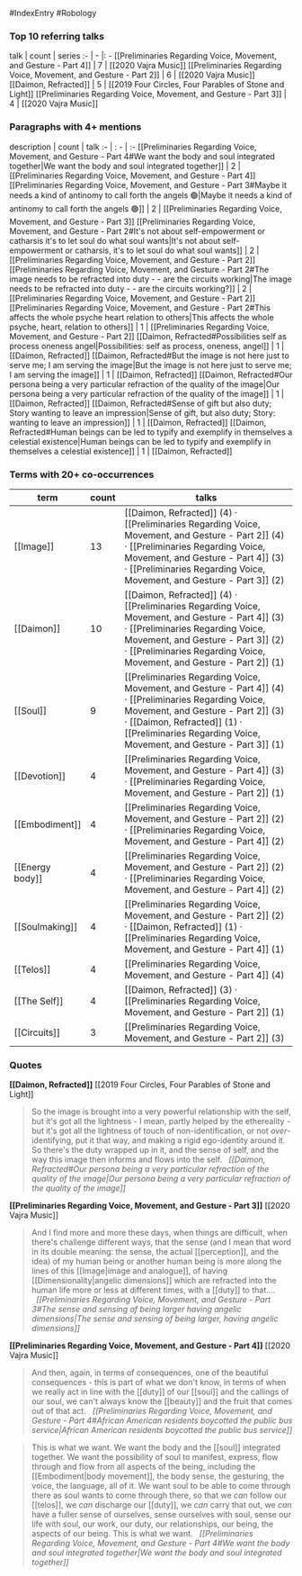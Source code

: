 #IndexEntry #Robology

### Top 10 referring talks
talk | count | series
:- | - |: -
[[Preliminaries Regarding Voice, Movement, and Gesture - Part 4]] | 7 | [[2020 Vajra Music]]
[[Preliminaries Regarding Voice, Movement, and Gesture - Part 2]] | 6 | [[2020 Vajra Music]]
[[Daimon, Refracted]] | 5 | [[2019 Four Circles, Four Parables of Stone and Light]]
[[Preliminaries Regarding Voice, Movement, and Gesture - Part 3]] | 4 | [[2020 Vajra Music]]

### Paragraphs with 4+ mentions
description | count | talk
:- | : - | :-
[[Preliminaries Regarding Voice, Movement, and Gesture - Part 4#We want the body and soul integrated together\|We want the body and soul integrated together]] | 2 | [[Preliminaries Regarding Voice, Movement, and Gesture - Part 4]]
[[Preliminaries Regarding Voice, Movement, and Gesture - Part 3#Maybe it needs a kind of antinomy to call forth the angels 🟢\|Maybe it needs a kind of antinomy to call forth the angels 🟢]] | 2 | [[Preliminaries Regarding Voice, Movement, and Gesture - Part 3]]
[[Preliminaries Regarding Voice, Movement, and Gesture - Part 2#It's not about self-empowerment or catharsis it's to let soul do what soul wants\|It's not about self-empowerment or catharsis, it's to let soul do what soul wants]] | 2 | [[Preliminaries Regarding Voice, Movement, and Gesture - Part 2]]
[[Preliminaries Regarding Voice, Movement, and Gesture - Part 2#The image needs to be refracted into duty - - are the circuits working\|The image needs to be refracted into duty - - are the circuits working?]] | 2 | [[Preliminaries Regarding Voice, Movement, and Gesture - Part 2]]
[[Preliminaries Regarding Voice, Movement, and Gesture - Part 2#This affects the whole psyche heart relation to others\|This affects the whole psyche, heart, relation to others]] | 1 | [[Preliminaries Regarding Voice, Movement, and Gesture - Part 2]]
[[Daimon, Refracted#Possibilities self as process oneness angel\|Possibilities: self as process, oneness, angel]] | 1 | [[Daimon, Refracted]]
[[Daimon, Refracted#But the image is not here just to serve me; I am serving the image\|But the image is not here just to serve me; I am serving the image]] | 1 | [[Daimon, Refracted]]
[[Daimon, Refracted#Our persona being a very particular refraction of the quality of the image\|Our persona being a very particular refraction of the quality of the image]] | 1 | [[Daimon, Refracted]]
[[Daimon, Refracted#Sense of gift but also duty; Story wanting to leave an impression\|Sense of gift, but also duty; Story: wanting to leave an impression]] | 1 | [[Daimon, Refracted]]
[[Daimon, Refracted#Human beings can be led to typify and exemplify in themselves a celestial existence\|Human beings can be led to typify and exemplify in themselves a celestial existence]] | 1 | [[Daimon, Refracted]]

### Terms with 20+ co-occurrences
term | count | talks
-|-|-
[[Image]] | 13 | <span class="counts">[[Daimon, Refracted]] (4) · [[Preliminaries Regarding Voice, Movement, and Gesture - Part 2]] (4) · [[Preliminaries Regarding Voice, Movement, and Gesture - Part 4]] (3) · [[Preliminaries Regarding Voice, Movement, and Gesture - Part 3]] (2)</span> 
[[Daimon]] | 10 | <span class="counts">[[Daimon, Refracted]] (4) · [[Preliminaries Regarding Voice, Movement, and Gesture - Part 4]] (3) · [[Preliminaries Regarding Voice, Movement, and Gesture - Part 3]] (2) · [[Preliminaries Regarding Voice, Movement, and Gesture - Part 2]] (1)</span> 
[[Soul]] | 9 | <span class="counts">[[Preliminaries Regarding Voice, Movement, and Gesture - Part 4]] (4) · [[Preliminaries Regarding Voice, Movement, and Gesture - Part 2]] (3) · [[Daimon, Refracted]] (1) · [[Preliminaries Regarding Voice, Movement, and Gesture - Part 3]] (1)</span> 
[[Devotion]] | 4 | <span class="counts">[[Preliminaries Regarding Voice, Movement, and Gesture - Part 4]] (3) · [[Preliminaries Regarding Voice, Movement, and Gesture - Part 2]] (1)</span> 
[[Embodiment]] | 4 | <span class="counts">[[Preliminaries Regarding Voice, Movement, and Gesture - Part 2]] (2) · [[Preliminaries Regarding Voice, Movement, and Gesture - Part 4]] (2)</span> 
[[Energy body]] | 4 | <span class="counts">[[Preliminaries Regarding Voice, Movement, and Gesture - Part 2]] (2) · [[Preliminaries Regarding Voice, Movement, and Gesture - Part 4]] (2)</span> 
[[Soulmaking]] | 4 | <span class="counts">[[Preliminaries Regarding Voice, Movement, and Gesture - Part 2]] (2) · [[Daimon, Refracted]] (1) · [[Preliminaries Regarding Voice, Movement, and Gesture - Part 4]] (1)</span> 
[[Telos]] | 4 | <span class="counts">[[Preliminaries Regarding Voice, Movement, and Gesture - Part 4]] (4)</span> 
[[The Self]] | 4 | <span class="counts">[[Daimon, Refracted]] (3) · [[Preliminaries Regarding Voice, Movement, and Gesture - Part 2]] (1)</span> 
[[Circuits]] | 3 | <span class="counts">[[Preliminaries Regarding Voice, Movement, and Gesture - Part 2]] (3)</span> 

### Quotes
**[[Daimon, Refracted]]**
<span class="counts">[[2019 Four Circles, Four Parables of Stone and Light]]</span>
> So the image is brought into a very powerful relationship with the self, but it's got all the lightness - I mean, partly helped by the ethereality - but it's got all the lightness of touch of non-identification, or not _over_-identifying, put it that way, and making a rigid ego-identity around it. So there's the duty wrapped up in it, and the sense of self, and the way this image then informs and flows into the self. &nbsp;&nbsp;<span class="counts">_[[Daimon, Refracted#Our persona being a very particular refraction of the quality of the image|Our persona being a very particular refraction of the quality of the image]]_</span>

**[[Preliminaries Regarding Voice, Movement, and Gesture - Part 3]]**
<span class="counts">[[2020 Vajra Music]]</span>
>  And I find more and more these days, when things are difficult, when there's challenge different ways, that the sense (and I mean that word in its double meaning: the sense, the actual [[perception]], and the idea) of my human being or another human being is more along the lines of this [[Image|image and analogue]], of having [[Dimensionality|angelic dimensions]] which are refracted into the human life more or less at different times, with a [[duty]] to that.... &nbsp;&nbsp;<span class="counts">_[[Preliminaries Regarding Voice, Movement, and Gesture - Part 3#The sense and sensing of being larger having angelic dimensions|The sense and sensing of being larger, having angelic dimensions]]_</span>

**[[Preliminaries Regarding Voice, Movement, and Gesture - Part 4]]**
<span class="counts">[[2020 Vajra Music]]</span>
> And then, again, in terms of consequences, one of the beautiful consequences - this is part of what we don't know, in terms of when we really act in line with the [[duty]] of our [[soul]] and the callings of our soul, we can't always know the [[beauty]] and the fruit that comes out of that act. &nbsp;&nbsp;<span class="counts">_[[Preliminaries Regarding Voice, Movement, and Gesture - Part 4#African American residents boycotted the public bus service|African American residents boycotted the public bus service]]_</span>

> This is what we want. We want the body and the [[soul]] integrated together. We want the possibility of soul to manifest, express, flow through and flow from all aspects of the being, including the [[Embodiment|body movement]], the body sense, the gesturing, the voice, the language, all of it. We want soul to be able to come through there as soul wants to come through there, so that we _can_ follow our [[telos]], we _can_ discharge our [[duty]], we _can_ carry that out, we _can_ have a fuller sense of ourselves, sense ourselves with soul, sense our life with soul, our work, our duty, our relationships, our being, the aspects of our being. This is what we want. &nbsp;&nbsp;<span class="counts">_[[Preliminaries Regarding Voice, Movement, and Gesture - Part 4#We want the body and soul integrated together|We want the body and soul integrated together]]_</span>


